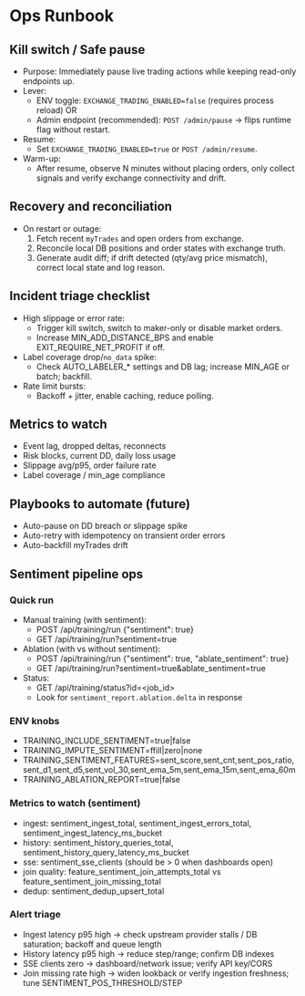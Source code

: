 # Ops Runbook

## Kill switch / Safe pause
- Purpose: Immediately pause live trading actions while keeping read-only endpoints up.
- Lever:
  - ENV toggle: `EXCHANGE_TRADING_ENABLED=false` (requires process reload) OR
  - Admin endpoint (recommended): `POST /admin/pause` → flips runtime flag without restart.
- Resume:
  - Set `EXCHANGE_TRADING_ENABLED=true` or `POST /admin/resume`.
- Warm-up:
  - After resume, observe N minutes without placing orders, only collect signals and verify exchange connectivity and drift.

## Recovery and reconciliation
- On restart or outage:
  1. Fetch recent `myTrades` and open orders from exchange.
  2. Reconcile local DB positions and order states with exchange truth.
  3. Generate audit diff; if drift detected (qty/avg price mismatch), correct local state and log reason.

## Incident triage checklist
- High slippage or error rate:
  - Trigger kill switch, switch to maker-only or disable market orders.
  - Increase MIN_ADD_DISTANCE_BPS and enable EXIT_REQUIRE_NET_PROFIT if off.
- Label coverage drop/`no_data` spike:
  - Check AUTO_LABELER_* settings and DB lag; increase MIN_AGE or batch; backfill.
- Rate limit bursts:
  - Backoff + jitter, enable caching, reduce polling.

## Metrics to watch
- Event lag, dropped deltas, reconnects
- Risk blocks, current DD, daily loss usage
- Slippage avg/p95, order failure rate
- Label coverage / min_age compliance

## Playbooks to automate (future)
- Auto-pause on DD breach or slippage spike
- Auto-retry with idempotency on transient order errors
- Auto-backfill myTrades drift

## Sentiment pipeline ops

### Quick run
- Manual training (with sentiment):
  - POST /api/training/run {"sentiment": true}
  - GET  /api/training/run?sentiment=true
- Ablation (with vs without sentiment):
  - POST /api/training/run {"sentiment": true, "ablate_sentiment": true}
  - GET  /api/training/run?sentiment=true&ablate_sentiment=true
- Status:
  - GET /api/training/status?id=<job_id>
  - Look for `sentiment_report.ablation.delta` in response

### ENV knobs
- TRAINING_INCLUDE_SENTIMENT=true|false
- TRAINING_IMPUTE_SENTIMENT=ffill|zero|none
- TRAINING_SENTIMENT_FEATURES=sent_score,sent_cnt,sent_pos_ratio,sent_d1,sent_d5,sent_vol_30,sent_ema_5m,sent_ema_15m,sent_ema_60m
- TRAINING_ABLATION_REPORT=true|false

### Metrics to watch (sentiment)
- ingest: sentiment_ingest_total, sentiment_ingest_errors_total, sentiment_ingest_latency_ms_bucket
- history: sentiment_history_queries_total, sentiment_history_query_latency_ms_bucket
- sse: sentiment_sse_clients (should be > 0 when dashboards open)
- join quality: feature_sentiment_join_attempts_total vs feature_sentiment_join_missing_total
- dedup: sentiment_dedup_upsert_total

### Alert triage
- Ingest latency p95 high → check upstream provider stalls / DB saturation; backoff and queue length
- History latency p95 high → reduce step/range; confirm DB indexes
- SSE clients zero → dashboard/network issue; verify API key/CORS
- Join missing rate high → widen lookback or verify ingestion freshness; tune SENTIMENT_POS_THRESHOLD/STEP
